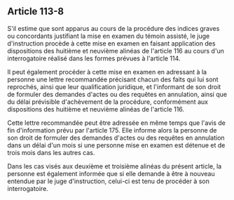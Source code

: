 Article 113-8
----
S'il estime que sont apparus au cours de la procédure des indices graves ou
concordants justifiant la mise en examen du témoin assisté, le juge
d'instruction procède à cette mise en examen en faisant application des
dispositions des huitième et neuvième alinéas de l'article 116 au cours d'un
interrogatoire réalisé dans les formes prévues à l'article 114.

Il peut également procéder à cette mise en examen en adressant à la personne une
lettre recommandée précisant chacun des faits qui lui sont reprochés, ainsi que
leur qualification juridique, et l'informant de son droit de formuler des
demandes d'actes ou des requêtes en annulation, ainsi que du délai prévisible
d'achèvement de la procédure, conformément aux dispositions des huitième et
neuvième alinéas de l'article 116.

Cette lettre recommandée peut être adressée en même temps que l'avis de fin
d'information prévu par l'article 175. Elle informe alors la personne de son
droit de formuler des demandes d'actes ou des requêtes en annulation dans un
délai d'un mois si une personne mise en examen est détenue et de trois mois dans
les autres cas.

Dans les cas visés aux deuxième et troisième alinéas du présent article, la
personne est également informée que si elle demande à être à nouveau entendue
par le juge d'instruction, celui-ci est tenu de procéder à son interrogatoire.
